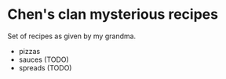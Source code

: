 # Chen's clan mysterious recipes

Set of recipes as given by my grandma.

* pizzas
* sauces (TODO)
* spreads (TODO)